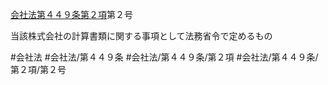 [会社法第４４９条第２項](会社法＿＿＿＿第４４９条第２項)第２号

当該株式会社の計算書類に関する事項として法務省令で定めるもの


#会社法
#会社法/第４４９条
#会社法/第４４９条/第２項
#会社法/第４４９条/第２項/第２号
